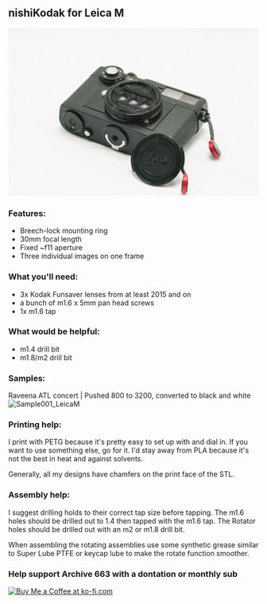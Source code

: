 ## nishiKodak for Leica M

![nishiKodakforLeicaM](https://github.com/Archive-663/nishiKodak/blob/main/Leica%20M/ASSETS/GMP09225.jpg)

### Features:
- Breech-lock  mounting ring
- 30mm focal length
- Fixed ~f11 aperture
- Three individual images on one frame

### What you'll need:
- 3x Kodak Funsaver lenses from at least 2015 and on
- a bunch of m1.6 x 5mm pan head screws
- 1x m1.6 tap

### What would be helpful:
- m1.4 drill bit
- m1.8/m2 drill bit

### Samples:

Raveena ATL concert | Pushed 800 to 3200, converted to black and white
![Sample001_LeicaM](https://github.com/Archive-663/nishiKodak/blob/main/Leica%20M/ASSETS/LeicaM001.gif)

### Printing help:
I print with PETG because it's pretty easy to set up with and dial in. If you want to use something else, go for it. I'd stay away from PLA because it's not the best in heat and against solvents. 

Generally, all my designs have chamfers on the print face of the STL. 

### Assembly help:
I suggest drilling holds to their correct tap size before tapping. The m1.6 holes should be drilled out to 1.4 then tapped with the m1.6 tap. The Rotator holes should be drilled out with an m2 or m1.8 drill bit.

When assembling the rotating assemblies use some synthetic grease similar to Super Lube PTFE or keycap lube to make the rotate function smoother. 

### Help support Archive 663 with a dontation or monthly sub

<a href='https://ko-fi.com/P5P3MHMSF' target='_blank'><img height='36' style='border:0px;height:36px;' src='https://storage.ko-fi.com/cdn/kofi2.png?v=3' border='0' alt='Buy Me a Coffee at ko-fi.com' /></a>

